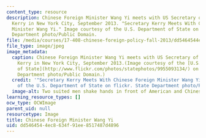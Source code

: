 ```yaml
---
content_type: resource
description: Chinese Foreign Minister Wang Yi meets with US Secretary of State John
  Kerry in New York City, September 2013. "Secretary Kerry Meets With Chinese Foreign
  Minister Wang Yi." Image courtesy of the U.S. Department of State on flickr. State
  Department photo/Public Domain.
file: /media/courses/17-408-chinese-foreign-policy-fall-2013/dd5464544ec8634f91ee8517487d4896_17-408f13-th.jpg
file_type: image/jpeg
image_metadata:
  caption: Chinese Foreign Minister Wang Yi meets with US Secretary of State John
    Kerry in New York City, September 2013.(Image courtesy of the [U.S. Department
    of State](http://www.flickr.com/photos/statephotos/9955093134/) on flickr. State
    Department photo/Public Domain.)
  credit: '"Secretary Kerry Meets With Chinese Foreign Minister Wang Yi." Image courtesy
    of the U.S. Department of State on flickr. State Department photo/Public Domain.'
  image-alt: Two suited men shake hands in front of American and Chinese flags.
learning_resource_types: []
ocw_type: OCWImage
parent_uid: null
resourcetype: Image
title: Chinese Foreign Minister Wang Yi
uid: dd546454-4ec8-634f-91ee-8517487d4896
---
```

